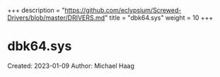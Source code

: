 +++
description = "https://github.com/eclypsium/Screwed-Drivers/blob/master/DRIVERS.md"
title = "dbk64.sys"
weight = 10
+++

# dbk64.sys

Created: 2023-01-09
Author: Michael Haag


